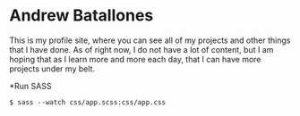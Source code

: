 # Andrew Batallones

This is my profile site, where you can see all of my projects and other things that I have done. As of right now, I do not have a lot of content, but I am hoping that as I learn more and more each day, that I can have more projects under my belt.

*Run SASS
```
$ sass --watch css/app.scss:css/app.css
```
